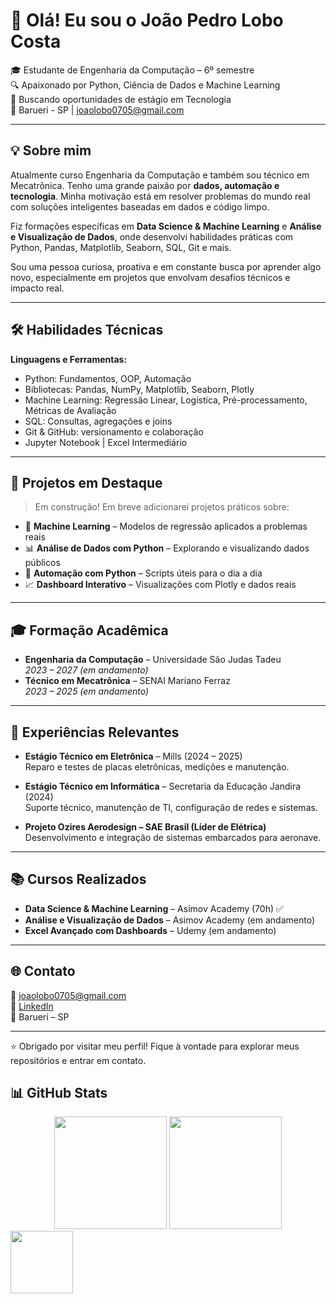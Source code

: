 # 👋 Olá! Eu sou o João Pedro Lobo Costa

🎓 Estudante de Engenharia da Computação – 6º semestre  
🔍 Apaixonado por Python, Ciência de Dados e Machine Learning  
🚀 Buscando oportunidades de estágio em Tecnologia  
📍 Barueri - SP | joaolobo0705@gmail.com

---

## 💡 Sobre mim

Atualmente curso Engenharia da Computação e também sou técnico em Mecatrônica. Tenho uma grande paixão por **dados, automação e tecnologia**. Minha motivação está em resolver problemas do mundo real com soluções inteligentes baseadas em dados e código limpo.

Fiz formações específicas em **Data Science & Machine Learning** e **Análise e Visualização de Dados**, onde desenvolvi habilidades práticas com Python, Pandas, Matplotlib, Seaborn, SQL, Git e mais.

Sou uma pessoa curiosa, proativa e em constante busca por aprender algo novo, especialmente em projetos que envolvam desafios técnicos e impacto real.

---

## 🛠️ Habilidades Técnicas

**Linguagens e Ferramentas:**
- Python: Fundamentos, OOP, Automação
- Bibliotecas: Pandas, NumPy, Matplotlib, Seaborn, Plotly
- Machine Learning: Regressão Linear, Logística, Pré-processamento, Métricas de Avaliação
- SQL: Consultas, agregações e joins
- Git & GitHub: versionamento e colaboração
- Jupyter Notebook | Excel Intermediário

---

## 📂 Projetos em Destaque

> Em construção! Em breve adicionarei projetos práticos sobre:
- 🧠 **Machine Learning** – Modelos de regressão aplicados a problemas reais
- 📊 **Análise de Dados com Python** – Explorando e visualizando dados públicos
- 🐍 **Automação com Python** – Scripts úteis para o dia a dia
- 📈 **Dashboard Interativo** – Visualizações com Plotly e dados reais

---

## 🎓 Formação Acadêmica

- **Engenharia da Computação** – Universidade São Judas Tadeu  
  *2023 – 2027 (em andamento)*  
- **Técnico em Mecatrônica** – SENAI Mariano Ferraz  
  *2023 – 2025 (em andamento)*

---

## 💼 Experiências Relevantes

- **Estágio Técnico em Eletrônica** – Mills (2024 – 2025)  
  Reparo e testes de placas eletrônicas, medições e manutenção.

- **Estágio Técnico em Informática** – Secretaria da Educação Jandira (2024)  
  Suporte técnico, manutenção de TI, configuração de redes e sistemas.

- **Projeto Ozires Aerodesign – SAE Brasil (Líder de Elétrica)**  
  Desenvolvimento e integração de sistemas embarcados para aeronave.

---

## 📚 Cursos Realizados

- **Data Science & Machine Learning** – Asimov Academy (70h) ✅  
- **Análise e Visualização de Dados** – Asimov Academy (em andamento)  
- **Excel Avançado com Dashboards** – Udemy (em andamento)

---

## 🌐 Contato

📧 joaolobo0705@gmail.com  
🔗 [LinkedIn](https://www.linkedin.com/in/joaolobo0705)  
📍 Barueri – SP  

---

⭐ Obrigado por visitar meu perfil! Fique à vontade para explorar meus repositórios e entrar em contato.

## 📊 GitHub Stats

<div align="center">

  <img height="180em" src="https://github-readme-stats.vercel.app/api?username=Joao-Pedro-Lobo&show_icons=true&theme=github_dark&include_all_commits=true&count_private=true"/>

  <img height="180em" src="https://github-readme-stats.vercel.app/api/top-langs/?username=Joao-Pedro-Lobo&layout=compact&langs_count=7&theme=github_dark"/>

</div>

<img src="https://cdn.jsdelivr.net/gh/devicons/devicon@latest/icons/python/python-original-wordmark.svg" width="100" />
